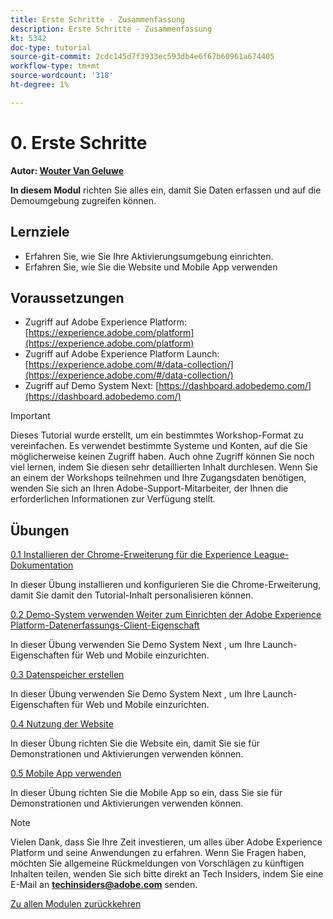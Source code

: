 ```yaml
---
title: Erste Schritte - Zusammenfassung
description: Erste Schritte - Zusammenfassung
kt: 5342
doc-type: tutorial
source-git-commit: 2cdc145d7f3933ec593db4e6f67b60961a674405
workflow-type: tm+mt
source-wordcount: '318'
ht-degree: 1%

---
```


# 0. Erste Schritte

**Autor: [Wouter Van Geluwe](https://www.linkedin.com/in/woutervangeluwe/)**

**In diesem Modul** richten Sie alles ein, damit Sie Daten erfassen und auf die Demoumgebung zugreifen können.

## Lernziele

- Erfahren Sie, wie Sie Ihre Aktivierungsumgebung einrichten.
- Erfahren Sie, wie Sie die Website und Mobile App verwenden

## Voraussetzungen

- Zugriff auf Adobe Experience Platform: [https://experience.adobe.com/platform](https://experience.adobe.com/platform)
- Zugriff auf Adobe Experience Platform Launch: [https://experience.adobe.com/#/data-collection/](https://experience.adobe.com/#/data-collection/)
- Zugriff auf Demo System Next: [https://dashboard.adobedemo.com/](https://dashboard.adobedemo.com/)

>[!IMPORTANT]
>
>Dieses Tutorial wurde erstellt, um ein bestimmtes Workshop-Format zu vereinfachen. Es verwendet bestimmte Systeme und Konten, auf die Sie möglicherweise keinen Zugriff haben. Auch ohne Zugriff können Sie noch viel lernen, indem Sie diesen sehr detaillierten Inhalt durchlesen. Wenn Sie an einem der Workshops teilnehmen und Ihre Zugangsdaten benötigen, wenden Sie sich an Ihren Adobe-Support-Mitarbeiter, der Ihnen die erforderlichen Informationen zur Verfügung stellt.


## Übungen

[0.1 Installieren der Chrome-Erweiterung für die Experience League-Dokumentation](./ex1.md)

In dieser Übung installieren und konfigurieren Sie die Chrome-Erweiterung, damit Sie damit den Tutorial-Inhalt personalisieren können.

[0.2 Demo-System verwenden Weiter zum Einrichten der Adobe Experience Platform-Datenerfassungs-Client-Eigenschaft](./ex2.md)

In dieser Übung verwenden Sie Demo System Next , um Ihre Launch-Eigenschaften für Web und Mobile einzurichten.

[0.3 Datenspeicher erstellen](./ex3.md)

In dieser Übung verwenden Sie Demo System Next , um Ihre Launch-Eigenschaften für Web und Mobile einzurichten.

[0.4 Nutzung der Website](./ex4.md)

In dieser Übung richten Sie die Website ein, damit Sie sie für Demonstrationen und Aktivierungen verwenden können.

[0.5 Mobile App verwenden](./ex5.md)

In dieser Übung richten Sie die Mobile App so ein, dass Sie sie für Demonstrationen und Aktivierungen verwenden können.

>[!NOTE]
>
>Vielen Dank, dass Sie Ihre Zeit investieren, um alles über Adobe Experience Platform und seine Anwendungen zu erfahren. Wenn Sie Fragen haben, möchten Sie allgemeine Rückmeldungen von Vorschlägen zu künftigen Inhalten teilen, wenden Sie sich bitte direkt an Tech Insiders, indem Sie eine E-Mail an **techinsiders@adobe.com** senden.

[Zu allen Modulen zurückkehren](../../../overview.md)
